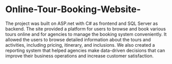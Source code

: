 # Online-Tour-Booking-Website-
The project was built on ASP.net with C# as frontend and SQL Server as backend.
The site provided a platform for users to browse and book various tours online and for agencies to manage the booking system conveniently. It allowed the users to browse detailed information about the tours and activities, including pricing, itinerary, and inclusions. We also created a reporting system that helped agencies make data-driven decisions that can improve their business operations and increase customer satisfaction.
